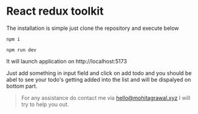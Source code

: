 # React redux toolkit

The installation is simple just clone the repository and execute below

```
npm i

npm run dev
```

It will launch application on http://localhost:5173

Just add something in input field and click on add todo and you should be abel to see your todo's getting added into the list and will be dispalyed on bottom part.

> For any assistance do contact me via [hello@mohitagrawal.xyz](mailto:hello@mohitagrawal.xyz) I will try to help you out.
